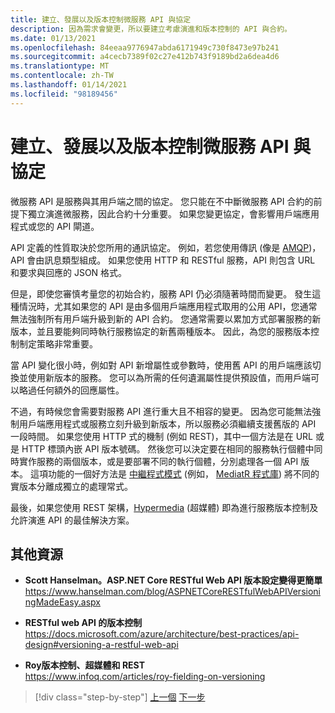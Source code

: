 ```yaml
---
title: 建立、發展以及版本控制微服務 API 與協定
description: 因為需求會變更，所以要建立考慮演進和版本控制的 API 與合約。
ms.date: 01/13/2021
ms.openlocfilehash: 84eeaa9776947abda6171949c730f8473e97b241
ms.sourcegitcommit: a4cecb7389f02c27e412b743f9189bd2a6dea4d6
ms.translationtype: MT
ms.contentlocale: zh-TW
ms.lasthandoff: 01/14/2021
ms.locfileid: "98189456"
---
```

# <a name="creating-evolving-and-versioning-microservice-apis-and-contracts"></a>建立、發展以及版本控制微服務 API 與協定

微服務 API 是服務與其用戶端之間的協定。 您只能在不中斷微服務 API 合約的前提下獨立演進微服務，因此合約十分重要。 如果您變更協定，會影響用戶端應用程式或您的 API 閘道。

API 定義的性質取決於您所用的通訊協定。 例如，若您使用傳訊 (像是 [AMQP](http://www.amqp.org/))，API 會由訊息類型組成。 如果您使用 HTTP 和 RESTful 服務，API 則包含 URL 和要求與回應的 JSON 格式。

但是，即使您審慎考量您的初始合約，服務 API 仍必須隨著時間而變更。 發生這種情況時，尤其如果您的 API 是由多個用戶端應用程式取用的公用 API，您通常無法強制所有用戶端升級到新的 API 合約。 您通常需要以累加方式部署服務的新版本，並且要能夠同時執行服務協定的新舊兩種版本。 因此，為您的服務版本控制制定策略非常重要。

當 API 變化很小時，例如對 API 新增屬性或參數時，使用舊 API 的用戶端應該切換並使用新版本的服務。 您可以為所需的任何遺漏屬性提供預設值，而用戶端可以略過任何額外的回應屬性。

不過，有時候您會需要對服務 API 進行重大且不相容的變更。 因為您可能無法強制用戶端應用程式或服務立刻升級到新版本，所以服務必須繼續支援舊版的 API 一段時間。 如果您使用 HTTP 式的機制 (例如 REST)，其中一個方法是在 URL 或是 HTTP 標頭內嵌 API 版本號碼。 然後您可以決定要在相同的服務執行個體中同時實作服務的兩個版本，或是要部署不同的執行個體，分別處理各一個 API 版本。 這項功能的一個好方法是 [中繼程式模式](https://en.wikipedia.org/wiki/Mediator_pattern) (例如， [MediatR 程式庫](https://github.com/jbogard/MediatR)) 將不同的實版本分離成獨立的處理常式。

最後，如果您使用 REST 架構，[Hypermedia](https://www.infoq.com/articles/mark-baker-hypermedia) (超媒體) 即為進行服務版本控制及允許演進 API 的最佳解決方案。

## <a name="additional-resources"></a>其他資源

- **Scott Hanselman。ASP.NET Core RESTful Web API 版本設定變得更簡單** \
  <https://www.hanselman.com/blog/ASPNETCoreRESTfulWebAPIVersioningMadeEasy.aspx>

- **RESTful web API 的版本控制** \
  <https://docs.microsoft.com/azure/architecture/best-practices/api-design#versioning-a-restful-web-api>

- **Roy版本控制、超媒體和 REST** \
  <https://www.infoq.com/articles/roy-fielding-on-versioning>

>[!div class="step-by-step"]
>[上一個](asynchronous-message-based-communication.md) 
>[下一步](microservices-addressability-service-registry.md)
